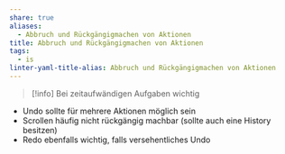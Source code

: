 ```yaml
---
share: true
aliases:
  - Abbruch und Rückgängigmachen von Aktionen
title: Abbruch und Rückgängigmachen von Aktionen
tags:
  - is
linter-yaml-title-alias: Abbruch und Rückgängigmachen von Aktionen
---
```


>[!info]
>Bei zeitaufwändigen Aufgaben wichtig

- Undo sollte für mehrere Aktionen möglich sein
- Scrollen häufig nicht rückgängig machbar (sollte auch eine History besitzen)
- Redo ebenfalls wichtig, falls versehentliches Undo